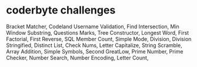 # coderbyte challenges
Bracket Matcher,
Codeland Username Validation,
Find Intersection,
Min Window Substring,
Questions Marks,
Tree Constructor,
Longest Word,
First Factorial,
First Reverse,
SQL Member Count,
Simple Mode,
Division,
Division Stringified,
Distinct List,
Check Nums,
Letter Capitalize,
String Scramble,
Array Addition,
Simple Symbols,
Second GreatLow,
Prime Number,
Prime Checker,
Number Search,
Number Encoding,
Letter Count,



























